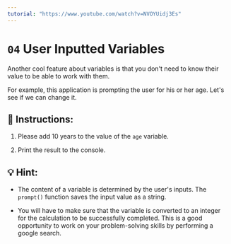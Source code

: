 ```yaml
---
tutorial: "https://www.youtube.com/watch?v=NVOYUidj3Es"
---
```


# `04` User Inputted Variables

Another cool feature about variables is that you don't need to know their value to be able to work with them.

For example, this application is prompting the user for his or her age. Let's see if we can change it.

## 📝  Instructions:

1. Please add 10 years to the value of the `age` variable.

2. Print the result to the console.

## 💡 Hint:

+ The content of a variable is determined by the user's inputs. The `prompt()` function saves the input value as a string. 

+ You will have to make sure that the variable is converted to an integer for the calculation to be successfully completed. This is a good opportunity to work on your problem-solving skills by performing a google search.
